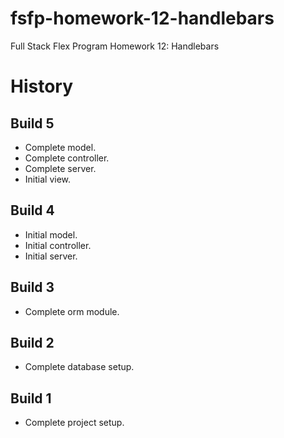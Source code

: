 # fsfp-homework-12-handlebars

Full Stack Flex Program Homework 12: Handlebars


# History

## Build 5

* Complete model.
* Complete controller.
* Complete server.
* Initial view.

## Build 4

* Initial model.
* Initial controller.
* Initial server.

## Build 3

* Complete orm module.

## Build 2

* Complete database setup.

## Build 1

* Complete project setup.
